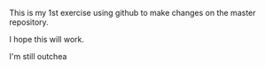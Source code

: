 This is my 1st exercise using github to make changes on the master repository.

I hope this will work.


I'm still outchea

